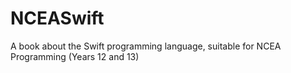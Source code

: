 # NCEASwift
A book about the Swift programming language, suitable for NCEA Programming (Years 12 and 13)
